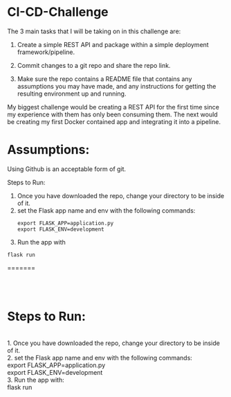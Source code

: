 # CI-CD-Challenge

The 3 main tasks that I will be taking on in this challenge are:

1) Create a simple REST API and package within a simple deployment
framework/pipeline.

2) Commit changes to a git repo and share the repo link.

3) Make sure the repo contains a README file that contains any assumptions you
may have made, and any instructions for getting the resulting environment up and
running.


My biggest challenge would be creating a REST API for the first time since my experience with them has only been consuming them. The next would be creating my first Docker contained app and integrating it into a pipeline. 


<h1>Assumptions:</h1>
Using Github is an acceptable form of git.


Steps to Run:
1. Once you have downloaded the repo, change your directory to be inside of it.
2. set the Flask app name and env with the following commands:
	```
	export FLASK_APP=application.py
	export FLASK_ENV=development
	```
3. Run the app with
```			
flask run
```
=======
<p>
<br>
<br>
<h1>Steps to Run:</h1>
<br>1. Once you have downloaded the repo, change your directory to be inside of it.
<br>2. set the Flask app name and env with the following commands:
	<br>
	export FLASK_APP=application.py
	<br>
	export FLASK_ENV=development
<br>3. Run the app with:
  <br>		
  flask run
 